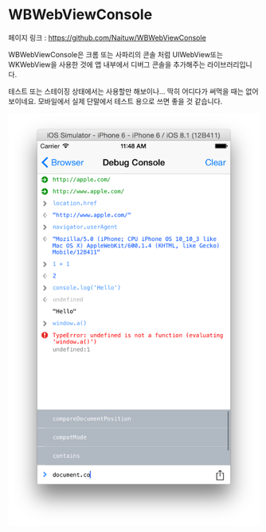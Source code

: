 # WBWebViewConsole

페이지 링크 : https://github.com/Naituw/WBWebViewConsole

WBWebViewConsole은 크롬 또는 사파리의 콘솔 처럼 UIWebView또는 WKWebView을 사용한 것에 앱 내부에서 디버그 콘솔을 추가해주는 라이브러리입니다. 

테스트 또는 스테이징 상태에서는 사용할만 해보이나... 딱히 어디다가 써먹을 때는 없어 보이네요. 모바일에서 실제 단말에서 테스트 용으로 쓰면 좋을 것 같습니다. 

![이미지](../img/005-21.png)
